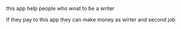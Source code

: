 this app help people who wnat to be a writer

If they pay to this app they can make money as wirter and second job
